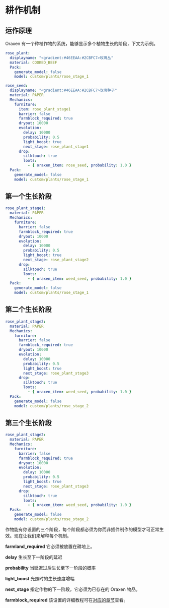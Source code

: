 # 耕作机制

## 运作原理

Oraxen 有一个种植作物的系统，能够显示多个植物生长的阶段，下文为示例。

``` YAML
rose_plant:
  displayname: "<gradient:#46EEAA:#2CBFC7>玫瑰丛"
  material: COOKED_BEEF
  Pack:
    generate_model: false
    model: custom/plants/rose_stage_1

rose_seed:
  displayname: "<gradient:#46EEAA:#2CBFC7>玫瑰种子"
  material: PAPER
  Mechanics:
    furniture:
      item: rose_plant_stage1
      barrier: false
      farmblock_required: true
      dryout: 10000
      evolution:
        delay: 10000
        probability: 0.5
        light_boost: true
        next_stage: rose_plant_stage1
      drop:
        silktouch: true
        loots:
          - { oraxen_item: rose_seed, probability: 1.0 }
  Pack:
    generate_model: false
    model: custom/plants/rose_stage_1
```

## 第一个生长阶段

``` YAML
rose_plant_stage1:
  material: PAPER
  Mechanics:
    furniture:
      barrier: false
      farmblock_required: true
      dryout: 10000
      evolution:
        delay: 10000
        probability: 0.5
        light_boost: true
        next_stage: rose_plant_stage2
      drop:
        silktouch: true
        loots:
          - { oraxen_item: weed_seed, probability: 1.0 }
  Pack:
    generate_model: false
    model: custom/plants/rose_stage_1
```

## 第二个生长阶段

``` YAML
rose_plant_stage2:
  material: PAPER
  Mechanics:
    furniture:
      barrier: false
      farmblock_required: true
      dryout: 10000
      evolution:
        delay: 10000
        probability: 0.5
        light_boost: true
        next_stage: rose_plant_stage3
      drop:
        silktouch: true
        loots:
          - { oraxen_item: weed_seed, probability: 1.0 }
  Pack:
    generate_model: false
    model: custom/plants/rose_stage_2
```

## 第三个生长阶段

``` YAML
rose_plant_stage2:
  material: PAPER
  Mechanics:
    furniture:
      barrier: false
      farmblock_required: true
      dryout: 10000
      evolution:
        delay: 10000
        probability: 0.5
        light_boost: true
        next_stage: rose_plant_stage3
      drop:
        silktouch: true
        loots:
          - { oraxen_item: weed_seed, probability: 1.0 }
  Pack:
    generate_model: false
    model: custom/plants/rose_stage_2
```

作物能有你设置的三个阶段，每个阶段都必须为你而非插件制作的模型才可正常生效。现在让我们来解释每个机制。

**farmland_required** 它必须被放置在耕地上。

**delay** 生长至下一阶段的延迟

**probability** 当延迟过后生长至下一阶段的概率

**light_boost** 光照时的生长速度增幅

**next_stage** 指定作物的下一阶段，它必须为已存在的 Oraxen 物品。

**farmblock_required** 该设置的详细教程可在[对应的章节](mechanics.furniture-mechanic.farming-mechanic.md)查看。